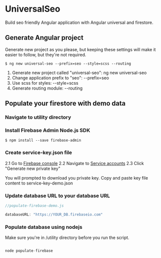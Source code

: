 # UniversalSeo

Build seo friendly Angular application with Angular universal and firestore.

## Generate Angular project

Generate new project as you please, but keeping these settings will make it easier to follow, but they're not required.
```
$ ng new universal-seo --prefix=seo --style=scss --routing
```

1. Generate new project called "universal-seo": ng new universal-seo
2. Change application prefix to "seo": --prefix=seo
3. Use scss for styles: --style=scss
4. Generate routing module: --routing

## Populate your firestore with demo data

### Navigate to utility directory

### Install Firebase Admin Node.js SDK
```
$ npm install --save firebase-admin
```

### Create service-key.json file
  2.1 Go to [Firebase console](https://console.firebase.google.com/)
  2.2 Navigate to [Service accounts](https://console.firebase.google.com/project/_/settings/serviceaccounts/adminsdk)
  2.3 Click "Generate new private key"
 
 You will prompted to download you private key. Copy and paste key file content to service-key-demo.json
 
### Update database URL to your database URL

```javascript
//populate-firebase-demo.js

databaseURL: "https://YOUR_DB.firebaseio.com"

```

### Populate database using nodejs
Make sure you're in /utility directory before you run the script.

```javascript

node populate-firebase

```
 
